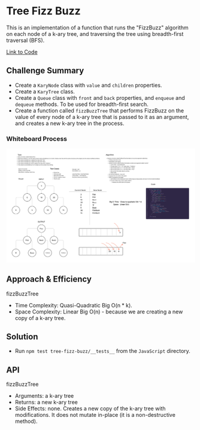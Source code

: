 # Tree Fizz Buzz

This is an implementation of a function that runs the "FizzBuzz" algorithm on each node of a k-ary tree, and traversing the tree using breadth-first traversal (BFS).

[Link to Code](./index.js)

## Challenge Summary

- Create a `KaryNode` class with `value` and `children` properties.
- Create a `KaryTree` class.
- Create a `Queue` class with `front` and `back` properties, and `enqueue` and `dequeue` methods. To be used for breadth-first search.
- Create a function called `fizzBuzzTree` that performs FizzBuzz on the value of every node of a k-ary tree that is passed to it as an argument, and creates a new k-ary tree in the process.

### Whiteboard Process

![Fizz Buzz Tree](fizz-buzz-tree.png)

## Approach & Efficiency

fizzBuzzTree

- Time Complexity: Quasi-Quadratic Big O(n * k).
- Space Complexity: Linear Big O(n) - because we are creating a new copy of a k-ary tree.

## Solution

- Run `npm test tree-fizz-buzz/__tests__` from the `JavaScript` directory.

## API

fizzBuzzTree

- Arguments: a k-ary tree
- Returns: a new k-ary tree
- Side Effects: none. Creates a new copy of the k-ary tree with modifications. It does not mutate in-place (it is a non-destructive method).
